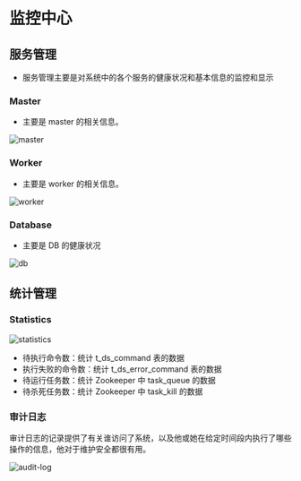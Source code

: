 # 监控中心

## 服务管理

- 服务管理主要是对系统中的各个服务的健康状况和基本信息的监控和显示

### Master

- 主要是 master 的相关信息。

![master](/img/new_ui/dev/monitor/master.png)

### Worker

- 主要是 worker 的相关信息。

![worker](/img/new_ui/dev/monitor/worker.png)

### Database

- 主要是 DB 的健康状况

![db](/img/new_ui/dev/monitor/db.png)
 
## 统计管理

### Statistics

![statistics](/img/new_ui/dev/monitor/statistics.png)
 
- 待执行命令数：统计 t_ds_command 表的数据
- 执行失败的命令数：统计 t_ds_error_command 表的数据
- 待运行任务数：统计 Zookeeper 中 task_queue 的数据
- 待杀死任务数：统计 Zookeeper 中 task_kill 的数据

### 审计日志

审计日志的记录提供了有关谁访问了系统，以及他或她在给定时间段内执行了哪些操作的信息，他对于维护安全都很有用。

![audit-log](/img/new_ui/dev/monitor/audit-log.jpg)

